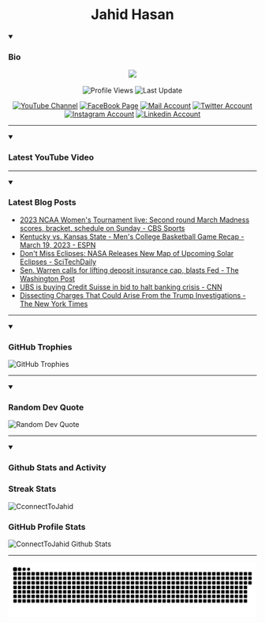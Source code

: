 <h1 align="center">Jahid Hasan</h1>

<details open>
 <summary><h3>Bio</h3></summary>
<p align="center">
<img src="https://readme-typing-svg.demolab.com/?lines=Every+day%2C+learn+something+new.;Make+mistakes%2C+learn+from+them.;Work+hard%2C+stay+humble%2C+succeed.;Dream+big%2C+take+action%2C+succeed.;Small+steps+lead+to+big+leaps.;Take+action%2C+make+things+happen.&font=Fira%20Code&center=true&width=440&height=45&color=808080&vCenter=true&pause=1000&size=22" />
</p>

<p align="center">
<img alt="Profile Views" title="Profile Views" src="https://komarev.com/ghpvc/?username=connecttojahid&style=for-the-badge&color=29bf12"/>
  <img alt="Last Update" title="Last Update" src="https://img.shields.io/github/last-commit/connecttojahid/connecttojahid?logo=markdown&label=LAST+UPDATE&color=29bf12&style=for-the-badge"/>
</p>
<p align="center">
      <a href="https://youtube.com/channel/UCA_8UJgFWmFQ4byY0OaYxYA?sub_confirmation=1">
         <img alt="YouTube Channel" title="YouTube Channel" src="https://img.shields.io/badge/YouTube-%23FF0000.svg?logo=YouTube&logoColor=white"/></a> 
      <a href="https://facebook.com/connecttojahid">
         <img alt="FaceBook Page" title="FaceBook Page" src="https://img.shields.io/badge/FaceBook-%234267B2.svg?logo=FaceBook&logoColor=white"/></a>
      <a href="mailto:mail@jahid.eu.org">
         <img alt="Mail Account" title="Mail Account" src="https://img.shields.io/badge/Mail-%23c71610.svg?logo=Gmail&logoColor=white"/></a>
      <a href="https://twitter.com/connecttojahid">
         <img alt="Twitter Account" title="Twitter Account" src="https://img.shields.io/badge/Twitter-%231DA1F2.svg?logo=Twitter&logoColor=white"/></a>
      <a href="https://instagram.com/connecttojahid">
         <img alt="Instagram Account" title="Instagram Account" src="https://img.shields.io/badge/Instagram-%23E4405F.svg?logo=Instagram&logoColor=white"/></a>
      <a href="https://linkedin.com/in/connecttojahid">
         <img alt="Linkedin Account" title="Linkedin Account" src="https://img.shields.io/badge/Linkedin-%230072b1.svg?logo=Linkedin&logoColor=white"/></a>
</p>

---
</details>

<details open>
 <summary><h3>Latest YouTube Video</h3></summary>

<!-- BEGIN VID -->

<!-- END VID -->

---

</details>

<details open>
 <summary><h3>Latest Blog Posts</h3></summary>

<!-- BLOG-POST-LIST:START -->
- [2023 NCAA Women&#39;s Tournament live: Second round March Madness scores, bracket, schedule on Sunday - CBS Sports](https://news.google.com/rss/articles/CBMinAFodHRwczovL3d3dy5jYnNzcG9ydHMuY29tL3dvbWVucy1jb2xsZWdlLWJhc2tldGJhbGwvbmV3cy8yMDIzLW5jYWEtd29tZW5zLXRvdXJuYW1lbnQtbGl2ZS1zZWNvbmQtcm91bmQtbWFyY2gtbWFkbmVzcy1zY29yZXMtYnJhY2tldC1zY2hlZHVsZS1vbi1zdW5kYXkvbGl2ZS_SAaABaHR0cHM6Ly93d3cuY2Jzc3BvcnRzLmNvbS93b21lbnMtY29sbGVnZS1iYXNrZXRiYWxsL25ld3MvMjAyMy1uY2FhLXdvbWVucy10b3VybmFtZW50LWxpdmUtc2Vjb25kLXJvdW5kLW1hcmNoLW1hZG5lc3Mtc2NvcmVzLWJyYWNrZXQtc2NoZWR1bGUtb24tc3VuZGF5L2xpdmUvYW1wLw?oc=5)
- [Kentucky vs. Kansas State - Men&#39;s College Basketball Game Recap - March 19, 2023 - ESPN](https://news.google.com/rss/articles/CBMiRWh0dHBzOi8vd3d3LmVzcG4uY29tL21lbnMtY29sbGVnZS1iYXNrZXRiYWxsL3JlY2FwL18vZ2FtZUlkLzQwMTUyMjE4MNIBAA?oc=5)
- [Don&#39;t Miss Eclipses: NASA Releases New Map of Upcoming Solar Eclipses - SciTechDaily](https://news.google.com/rss/articles/CBMiXWh0dHBzOi8vc2NpdGVjaGRhaWx5LmNvbS9kb250LW1pc3MtZWNsaXBzZXMtbmFzYS1yZWxlYXNlcy1uZXctbWFwLW9mLXVwY29taW5nLXNvbGFyLWVjbGlwc2VzL9IBAA?oc=5)
- [Sen. Warren calls for lifting deposit insurance cap, blasts Fed - The Washington Post](https://news.google.com/rss/articles/CBMiXmh0dHBzOi8vd3d3Lndhc2hpbmd0b25wb3N0LmNvbS9wb2xpdGljcy8yMDIzLzAzLzE5L2VsaXphYmV0aC13YXJyZW4tZmVkZXJhbHJlc2VydmUtZmRpYy1iYW5rcy_SAQA?oc=5)
- [UBS is buying Credit Suisse in bid to halt banking crisis - CNN](https://news.google.com/rss/articles/CBMiS2h0dHBzOi8vd3d3LmNubi5jb20vMjAyMy8wMy8xOS9idXNpbmVzcy9jcmVkaXQtc3Vpc3NlLXVicy1yZXNjdWUvaW5kZXguaHRtbNIBT2h0dHBzOi8vYW1wLmNubi5jb20vY25uLzIwMjMvMDMvMTkvYnVzaW5lc3MvY3JlZGl0LXN1aXNzZS11YnMtcmVzY3VlL2luZGV4Lmh0bWw?oc=5)
- [Dissecting Charges That Could Arise From the Trump Investigations - The New York Times](https://news.google.com/rss/articles/CBMiSGh0dHBzOi8vd3d3Lm55dGltZXMuY29tLzIwMjMvMDMvMTkvdXMvcG9saXRpY3MvdHJ1bXAtaW52ZXN0aWdhdGlvbnMuaHRtbNIBTGh0dHBzOi8vd3d3Lm55dGltZXMuY29tLzIwMjMvMDMvMTkvdXMvcG9saXRpY3MvdHJ1bXAtaW52ZXN0aWdhdGlvbnMuYW1wLmh0bWw?oc=5)
<!-- BLOG-POST-LIST:END -->

---

</details>

<details open>
 <summary><h3>GitHub Trophies</h3></summary>

<img alt="GitHub Trophies" title="GitHub Trophies" src="https://github-profile-trophy.vercel.app/?username=connecttojahid&column=8&theme=gruvbox&no-frame=true"/>

---

</details>

<details open>
 <summary><h3>Random Dev Quote</h3></summary>

<img alt="Random Dev Quote" title="Random Dev Quote" src="https://quotes-github-readme.vercel.app/api?type=horizontal&theme=radical"/>

---

</details>

<details open> 
  <summary><h3>Github Stats and Activity</h3></summary>

  <h3>Streak Stats</h3>

  <p>
      <img title="Streak Stats" alt=CconnectToJahid Streak" src="https://streak-stats.demolab.com/?user=connecttojahid&theme=monokai-metallian&hide_border=true"/>
  </p>

  <h3>GitHub Profile Stats</h3>
  <p>
  <img alt="ConnectToJahid Github Stats" src="https://denvercoder1-github-readme-stats.vercel.app/api/?username=connecttojahid&show_icons=true&include_all_commits=true&count_private=true&theme=react&hide_border=true&bg_color=1F222E&title_color=F85D7F&icon_color=F8D866" height="192px"/>
  </p>

---

<p align="center">
<img alt="Contributions" title="Contributions" src="https://github.com/connecttojahid/connecttojahid/blob/contributions/snake.svg"/>
</p>
